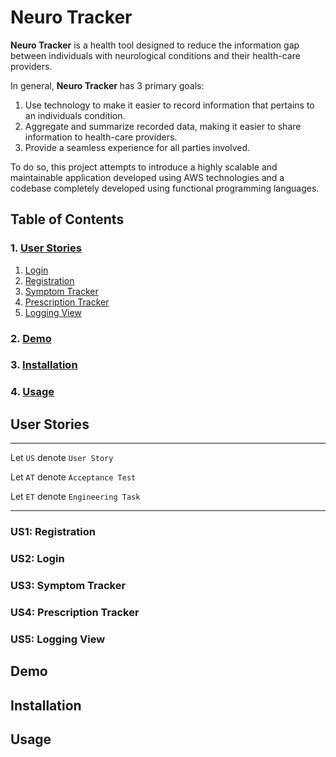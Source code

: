 # Neuro Tracker

**Neuro Tracker** is a health tool designed to reduce the information gap between
individuals with neurological conditions and their health-care providers.

In general, **Neuro Tracker** has 3 primary goals:

1. Use technology to make it easier to record information that pertains to an
   individuals condition.
2. Aggregate and summarize recorded data, making it easier to share information
   to health-care providers.
3. Provide a seamless experience for all parties involved.

To do so, this project attempts to introduce a highly scalable and maintainable application
developed using AWS technologies and a codebase completely developed using functional programming languages.

## Table of Contents

### 1. [User Stories](#user-stories)

1. [Login](#us1-login)
2. [Registration](#us2-registration)
3. [Symptom Tracker](#us3-symptom-tracker)
4. [Prescription Tracker](#us4-prescription-tracker)
5. [Logging View](#us5-logging-view)

### 2. [Demo](#demo)

### 3. [Installation](#installation)

### 4. [Usage](#usage)

## User Stories

---

Let `US` denote `User Story`

Let `AT` denote `Acceptance Test`

Let `ET` denote `Engineering Task`

---

### US1: Registration

### US2: Login

### US3: Symptom Tracker

### US4: Prescription Tracker

### US5: Logging View

## Demo

## Installation

## Usage
